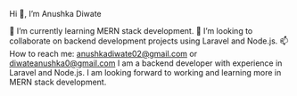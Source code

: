 Hi 👋, I’m Anushka Diwate

🌱 I’m currently learning MERN stack development.
💞️ I’m looking to collaborate on backend development projects using Laravel and Node.js.
📫 How to reach me: anushkadiwate02@gmail.com or diwateanushka0@gmail.com
I am a backend developer with experience in Laravel and Node.js. I am looking forward to working and learning more in MERN stack development.
